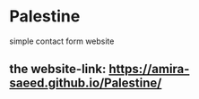 # Palestine
simple contact form website
## the website-link: https://amira-saeed.github.io/Palestine/
